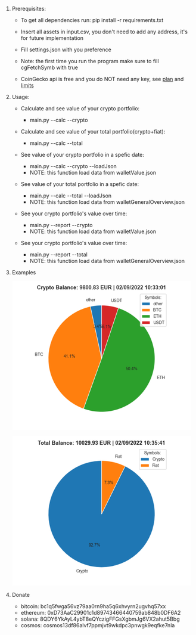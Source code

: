 1. Prerequisites:
    * To get all dependencies run: pip install -r requirements.txt
    * Insert all assets in input.csv, you don't need to add any address, it's for future implementation
    * Fill settings.json with you preference
    * Note: the first time you run the program make sure to fill cgFetchSymb with true

    * CoinGecko api is free and you do NOT need any key, see [plan](https://www.coingecko.com/en/api/pricing) and
    [limits](https://www.coingecko.com/en/api/documentation)

2. Usage:
    * Calculate and see value of your crypto portfolio:
        * main.py --calc --crypto
    
    * Calculate and see value of your total portfolio(crypto+fiat):
        * main.py --calc --total
    
    * See value of your crypto portfolio in a spefic date:
        * main.py --calc --crypto --loadJson
        * NOTE: this function load data from walletValue.json
    
    * See value of your total portfolio in a spefic date:
        * main.py --calc --total --loadJson
        * NOTE: this function load data from walletGeneralOverview.json
    
    * See your crypto portfolio's value over time:
        * main.py --report --crypto
        * NOTE: this function load data from walletValue.json

    * See your crypto portfolio's value over time:
        * main.py --report --total
        * NOTE: this function load data from walletGeneralOverview.json

3. Examples

    ![crypto](https://github.com/ste316/calcWalletValue/blob/main/img/crypto.png)

    ![total](https://github.com/ste316/calcWalletValue/blob/main/img/total.png)

4. Donate
    * bitcoin: bc1q5fwga56vz79aa0rn9ha5q6xhvyrn2ugvhq57xx
    * ethereum: 0xD73AaC29901c1d89743466440759ab848b0DF6A2
    * solana: 8QDY6YkAyL4ybT8eQYczigFFGsXgbmJg6VX2ahut5Bbg
    * cosmos: cosmos13df86alvf7ppmjvt9wkdpc3pnwgk9eqfke7nla
